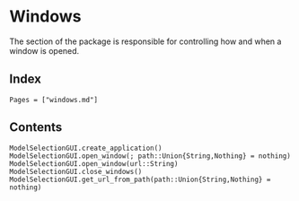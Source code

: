 # Windows

The section of the package is responsible for controlling how and when a window is opened.

## Index

```@index
Pages = ["windows.md"]
```

## Contents

```@docs
ModelSelectionGUI.create_application()
ModelSelectionGUI.open_window(; path::Union{String,Nothing} = nothing)
ModelSelectionGUI.open_window(url::String)
ModelSelectionGUI.close_windows()
ModelSelectionGUI.get_url_from_path(path::Union{String,Nothing} = nothing)
```
